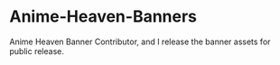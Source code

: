 # Anime-Heaven-Banners
Anime Heaven Banner Contributor, and I release the banner assets for public release.
